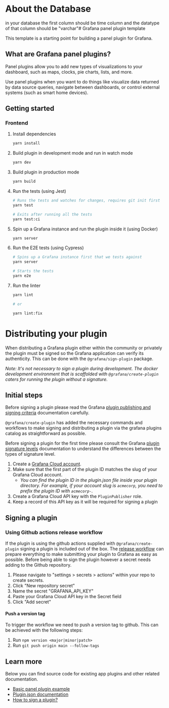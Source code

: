 # About the Database
in your database the first column should be time column and the datatype of that column should be "varchar"# Grafana panel plugin template

This template is a starting point for building a panel plugin for Grafana.

## What are Grafana panel plugins?

Panel plugins allow you to add new types of visualizations to your dashboard, such as maps, clocks, pie charts, lists, and more.

Use panel plugins when you want to do things like visualize data returned by data source queries, navigate between dashboards, or control external systems (such as smart home devices).

## Getting started

### Frontend

1. Install dependencies

   ```bash
   yarn install
   ```

2. Build plugin in development mode and run in watch mode

   ```bash
   yarn dev
   ```

3. Build plugin in production mode

   ```bash
   yarn build
   ```

4. Run the tests (using Jest)

   ```bash
   # Runs the tests and watches for changes, requires git init first
   yarn test
   
   # Exits after running all the tests
   yarn test:ci
   ```

5. Spin up a Grafana instance and run the plugin inside it (using Docker)

   ```bash
   yarn server
   ```

6. Run the E2E tests (using Cypress)

   ```bash
   # Spins up a Grafana instance first that we tests against 
   yarn server
   
   # Starts the tests
   yarn e2e
   ```

7. Run the linter

   ```bash
   yarn lint
   
   # or

   yarn lint:fix
   ```


# Distributing your plugin

When distributing a Grafana plugin either within the community or privately the plugin must be signed so the Grafana application can verify its authenticity. This can be done with the `@grafana/sign-plugin` package.

_Note: It's not necessary to sign a plugin during development. The docker development environment that is scaffolded with `@grafana/create-plugin` caters for running the plugin without a signature._

## Initial steps

Before signing a plugin please read the Grafana [plugin publishing and signing criteria](https://grafana.com/docs/grafana/latest/developers/plugins/publishing-and-signing-criteria/) documentation carefully.

`@grafana/create-plugin` has added the necessary commands and workflows to make signing and distributing a plugin via the grafana plugins catalog as straightforward as possible.

Before signing a plugin for the first time please consult the Grafana [plugin signature levels](https://grafana.com/docs/grafana/latest/developers/plugins/sign-a-plugin/#plugin-signature-levels) documentation to understand the differences between the types of signature level.

1. Create a [Grafana Cloud account](https://grafana.com/signup).
2. Make sure that the first part of the plugin ID matches the slug of your Grafana Cloud account.
   - _You can find the plugin ID in the plugin.json file inside your plugin directory. For example, if your account slug is `acmecorp`, you need to prefix the plugin ID with `acmecorp-`._
3. Create a Grafana Cloud API key with the `PluginPublisher` role.
4. Keep a record of this API key as it will be required for signing a plugin

## Signing a plugin

### Using Github actions release workflow

If the plugin is using the github actions supplied with `@grafana/create-plugin` signing a plugin is included out of the box. The [release workflow](./.github/workflows/release.yml) can prepare everything to make submitting your plugin to Grafana as easy as possible. Before being able to sign the plugin however a secret needs adding to the Github repository.

1. Please navigate to "settings > secrets > actions" within your repo to create secrets.
2. Click "New repository secret"
3. Name the secret "GRAFANA_API_KEY"
4. Paste your Grafana Cloud API key in the Secret field
5. Click "Add secret"

#### Push a version tag

To trigger the workflow we need to push a version tag to github. This can be achieved with the following steps:

1. Run `npm version <major|minor|patch>`
2. Run `git push origin main --follow-tags`


## Learn more

Below you can find source code for existing app plugins and other related documentation.

- [Basic panel plugin example](https://github.com/grafana/grafana-plugin-examples/tree/master/examples/panel-basic#readme)
- [Plugin.json documentation](https://grafana.com/docs/grafana/latest/developers/plugins/metadata/)
- [How to sign a plugin?](https://grafana.com/docs/grafana/latest/developers/plugins/sign-a-plugin/)
